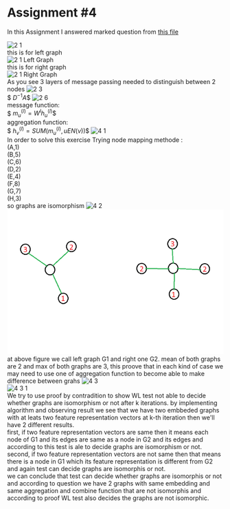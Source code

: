 # Assignment #4
In this Assignment I answered marked question from [this file](https://github.com/MeysamAgah/Graph-Machine-Learning-SBU-4012/blob/main/Assignments%20and%20Homeworks/Assignment%234/CS224W_Winter2223_HW1.pdf)

![2 1](https://user-images.githubusercontent.com/113939902/234376572-e34d1ea7-4715-42fb-b04a-f42b67c8a854.png)
<br> 
this is for left graph <br>
![2 1 Left Graph](https://user-images.githubusercontent.com/113939902/234395211-48e7ff66-4cc1-47b5-9509-9c24babf36bb.png)
<br> 
this is for right graph <br>
![2 1 Right Graph](https://user-images.githubusercontent.com/113939902/234395341-c5427022-ff3b-4abd-b040-40f6d572653b.png)
<br>
As you see 3 layers of message passing needed to distinguish between 2 nodes
![2 3](https://user-images.githubusercontent.com/113939902/234376847-f7870c54-c327-4cb0-bc9a-93c507b1cc6e.png)<br>
$$\ D^{-1}A \$$
![2 6](https://user-images.githubusercontent.com/113939902/234376887-73692cc0-d68b-4b9f-b38d-3c4bb0929ea5.png)<br>
message function:<br>
$$\ m_{u}^{(l)}=W^{l}h_{u}^{(l)} \$$ <br>
aggregation function:<br>
$$\ h_{v}^{(l)}=SUM({m_{u}^{(l)} , u Ε N(v)}) \$$
![4 1](https://user-images.githubusercontent.com/113939902/234376913-2369788f-2a96-493e-9146-117b22701ec9.png)
<br>In order to solve this exercise Trying node mapping methode :<br>
(A,1) <br>
(B,5) <br>
(C,6) <br>
(D,2) <br>
(E,4) <br>
(F,8) <br>
(G,7) <br>
(H,3) <br>
so graphs are isomorphism
![4 2](https://user-images.githubusercontent.com/113939902/234376926-4d3d0bdb-9e84-4f57-833a-ac58efd482ea.png) <br>
![4.2](https://raw.githubusercontent.com/MeysamAgah/Graph-Machine-Learning-SBU-4012/main/Assignments%20and%20Homeworks/Assignment%234/4.2.png)<br>
at above figure we call left graph G1 and right one G2. mean of both graphs are 2 and max of both graphs are 3, this proove that in each kind of case we may need to use one of aggregation function to become able to make difference between grahs
![4 3](https://user-images.githubusercontent.com/113939902/234376946-05496175-29aa-4be1-8a88-ec6d772d92b4.png)<br>
![4 3 1](https://user-images.githubusercontent.com/113939902/234376966-d40d9adf-95f4-4c13-a29b-f90d1b213522.png) <br>
We try to use proof by contradition to show WL test not able to decide whether graphs are isomorphism or not after k iterations. by implementing algorithm and observing result we see that we have two embbeded graphs with at leats two feature representation vectors at k-th iteration then we'll have 2 different results. <br>
first, if two feature representation vectors are same then it means each node of G1 and its edges are same as a node in G2 and its edges and according to this test is ale to decide graphs are isomorphism or not.<br>
second, if two feature representation vectors are not same then that means there is a node in G1 which its feature representation is different from G2 and again test can decide graphs are isomorphis or not.<br>
we can conclude that test can decide whether graphs are isomorphis or not and according to question we have 2 graphs with same embedding and same aggregation and combine function that are not isomorphis and according to proof WL test also decides the graphs are not isomorphic.

